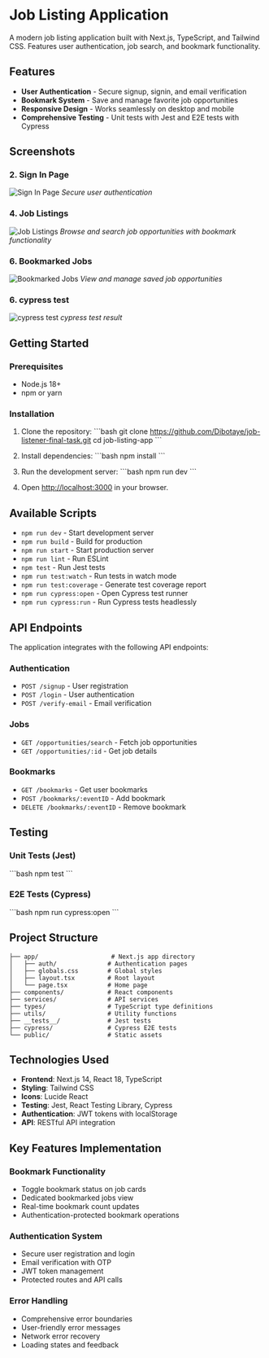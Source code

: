 # Job Listing Application

A modern job listing application built with Next.js, TypeScript, and Tailwind CSS. Features user authentication, job search, and bookmark functionality.

## Features

- **User Authentication** - Secure signup, signin, and email verification
- **Bookmark System** - Save and manage favorite job opportunities
- **Responsive Design** - Works seamlessly on desktop and mobile
- **Comprehensive Testing** - Unit tests with Jest and E2E tests with Cypress

## Screenshots

### 2. Sign In Page

![Sign In Page](./screenshots/signin.png)
_Secure user authentication_

### 4. Job Listings

![Job Listings](./screenshots/job.png)
_Browse and search job opportunities with bookmark functionality_

### 6. Bookmarked Jobs

![Bookmarked Jobs](./screenshots/image.png)
_View and manage saved job opportunities_

### 6. cypress test

![cypress test](./screenshots/cypress.png)
_cypress test result_

## Getting Started

### Prerequisites

- Node.js 18+
- npm or yarn

### Installation

1. Clone the repository:
   \`\`\`bash
   git clone https://github.com/Dibotaye/job-listener-final-task.git
   cd job-listing-app
   \`\`\`

2. Install dependencies:
   \`\`\`bash
   npm install
   \`\`\`

3. Run the development server:
   \`\`\`bash
   npm run dev
   \`\`\`

4. Open [http://localhost:3000](http://localhost:3000) in your browser.

## Available Scripts

- `npm run dev` - Start development server
- `npm run build` - Build for production
- `npm run start` - Start production server
- `npm run lint` - Run ESLint
- `npm test` - Run Jest tests
- `npm run test:watch` - Run tests in watch mode
- `npm run test:coverage` - Generate test coverage report
- `npm run cypress:open` - Open Cypress test runner
- `npm run cypress:run` - Run Cypress tests headlessly

## API Endpoints

The application integrates with the following API endpoints:

### Authentication

- `POST /signup` - User registration
- `POST /login` - User authentication
- `POST /verify-email` - Email verification

### Jobs

- `GET /opportunities/search` - Fetch job opportunities
- `GET /opportunities/:id` - Get job details

### Bookmarks

- `GET /bookmarks` - Get user bookmarks
- `POST /bookmarks/:eventID` - Add bookmark
- `DELETE /bookmarks/:eventID` - Remove bookmark

## Testing

### Unit Tests (Jest)

\`\`\`bash
npm test
\`\`\`

### E2E Tests (Cypress)

\`\`\`bash
npm run cypress:open
\`\`\`

## Project Structure

```
├── app/                    # Next.js app directory
│   ├── auth/              # Authentication pages
│   ├── globals.css        # Global styles
│   ├── layout.tsx         # Root layout
│   └── page.tsx           # Home page
├── components/            # React components
├── services/              # API services
├── types/                 # TypeScript type definitions
├── utils/                 # Utility functions
├── __tests__/             # Jest tests
├── cypress/               # Cypress E2E tests
└── public/                # Static assets
```

## Technologies Used

- **Frontend**: Next.js 14, React 18, TypeScript
- **Styling**: Tailwind CSS
- **Icons**: Lucide React
- **Testing**: Jest, React Testing Library, Cypress
- **Authentication**: JWT tokens with localStorage
- **API**: RESTful API integration

## Key Features Implementation

### Bookmark Functionality

- Toggle bookmark status on job cards
- Dedicated bookmarked jobs view
- Real-time bookmark count updates
- Authentication-protected bookmark operations

### Authentication System

- Secure user registration and login
- Email verification with OTP
- JWT token management
- Protected routes and API calls

### Error Handling

- Comprehensive error boundaries
- User-friendly error messages
- Network error recovery
- Loading states and feedback

